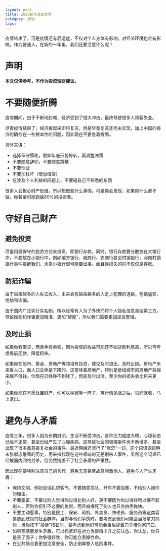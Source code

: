 ```yaml
---
layout: post
title: 2023新年注意事项
category: 闲谈
tags:
---
```

疫情结束了，可是疫情还有后遗症，不仅对个人身体有影响，对经济环境也会有影响。作为普通人，在新的一年里，我们还要注意什么呢？

<!-- more -->

# 声明

**本文仅供参考，不作为投资理财建议。**

# 不要随便折腾

疫情期间，由于不断地封城，经济受到了很大冲击，最终导致很多人降薪失业。

尽管疫情结束了，经济看起来即将复苏，但是毕竟复苏还尚未实现，加上中国的经济的确存在一些根本性的问题，因此现在不要急着折腾。

具体来讲：

* 选择保守策略，假如年底形势好转，再调整决策
* 不要随意辞职，不要随意跳槽
* 不要创业
* 不要加杠杆（增加借贷）
* 在涉及个人利益的问题上，不要碰自己不熟悉的东西

很多人会担心财产贬值，所以想做些什么事情，可是你会发现，如果你什么都不做，你甚至可能跑赢80%的投资者。

# 守好自己财产

## 避免投资

尽量用最保守的投资方式来投资，即银行存款。同时，银行存款要分散放在大银行中，不要放在小银行中，例如地方银行、城商行、农商行甚至村镇银行，河南村镇银行事件提醒我们，未来小银行很可能要出事，而且你损失的将不仅仅是存款。

## 防范诈骗

由于越来越多的人失去收入，未来会有越来越多的人走上犯罪的道路，包括盗窃、抢劫和诈骗。

由于国内广泛实行实名制，所以经常有人为了外快而将个人隐私信息卖给第三方，导致推销和诈骗更加精准、更加“智能”，所以我们需要更加提高警惕。

## 及时止损

如果你有借贷，而且手有余钱，因为投资的收益可能还不如贷款利息高，所以可考虑提前还款，降低损失。

如果你在股市、基金、房地产等领域有投资，建议及时退出，及时止损。房地产未来看人口，而人口总体是下降的，这意味着房地产，特别是低线城市的房地产将越来越不值钱。你现在已经挣不到钱了，但是及时出清，至少你的损失会比将来更小。

如果你现在不愿处置财产，你可以稍微等一阵子，等行情见涨之后，见好就收，马上退出。

# 避免与人矛盾

疫情三年，很多人因为长期封闭，生活不断受冲击，各种压力程度大增，心理状态已经不正常，甚至已经产生了心理疾病，这导致社会的极端事件也不断增多，甚至出现了很多蓄意报复社会的事件。最近网络还流行了“献忠”一词，这个词语源自明末张献忠屠蜀的历史，用来指代现在这些极端的无差别杀人事件，虽然这个词语已经被国内网络封杀，但仍然掩盖不了社会矛盾的严重性。

因此现在要特别注意自己的言行，避免无意甚至故意刺激他人，避免与人产生矛盾：

* 保持文明，例如说话礼貌客气，不要随意插队，开车不要加塞，不给别人捅你的理由。
* 不要露富，不要让别人觉得你过得比别人好，更不要因为你过得好所以瞧不起别人，否则会招引不必要的仇恨，而且被捅死了别人也只会拍手称快。
* 不要主动惹事，特别是民工、保安、司机、外卖员、快递员、服务员等这类容易遭到歧视的社会群体。当你与他们争执时，要考虑到他们可能会当场拿刀捅你；当你按下“投诉”按钮时，要考虑到他们可能会事后提着刀子堵你家门口。
* 如果预感要发生矛盾，可以抓紧赶在对方仇恨值上升之前认怂。你认怂，你只是丢了面子；你争强好胜，你可能会丢掉性命。
* 在公共场合要更加注意安全，防止倒霉卷入危险事件。
